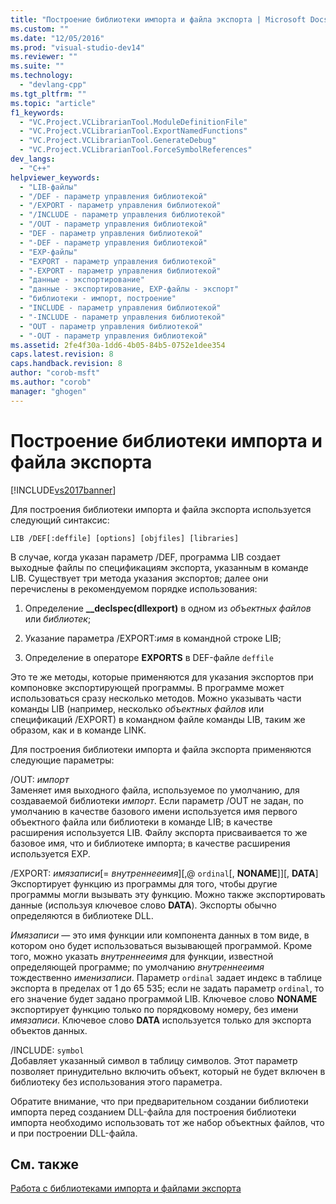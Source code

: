 ```yaml
---
title: "Построение библиотеки импорта и файла экспорта | Microsoft Docs"
ms.custom: ""
ms.date: "12/05/2016"
ms.prod: "visual-studio-dev14"
ms.reviewer: ""
ms.suite: ""
ms.technology: 
  - "devlang-cpp"
ms.tgt_pltfrm: ""
ms.topic: "article"
f1_keywords: 
  - "VC.Project.VCLibrarianTool.ModuleDefinitionFile"
  - "VC.Project.VCLibrarianTool.ExportNamedFunctions"
  - "VC.Project.VCLibrarianTool.GenerateDebug"
  - "VC.Project.VCLibrarianTool.ForceSymbolReferences"
dev_langs: 
  - "C++"
helpviewer_keywords: 
  - "LIB-файлы"
  - "/DEF - параметр управления библиотекой"
  - "/EXPORT - параметр управления библиотекой"
  - "/INCLUDE - параметр управления библиотекой"
  - "/OUT - параметр управления библиотекой"
  - "DEF - параметр управления библиотекой"
  - "-DEF - параметр управления библиотекой"
  - "EXP-файлы"
  - "EXPORT - параметр управления библиотекой"
  - "-EXPORT - параметр управления библиотекой"
  - "данные - экспортирование"
  - "данные - экспортирование, EXP-файлы - экспорт"
  - "библиотеки - импорт, построение"
  - "INCLUDE - параметр управления библиотекой"
  - "-INCLUDE - параметр управления библиотекой"
  - "OUT - параметр управления библиотекой"
  - "-OUT - параметр управления библиотекой"
ms.assetid: 2fe4f30a-1dd6-4b05-84b5-0752e1dee354
caps.latest.revision: 8
caps.handback.revision: 8
author: "corob-msft"
ms.author: "corob"
manager: "ghogen"
---
```

# Построение библиотеки импорта и файла экспорта
[!INCLUDE[vs2017banner](../../assembler/inline/includes/vs2017banner.md)]

Для построения библиотеки импорта и файла экспорта используется следующий синтаксис:  
  
```  
LIB /DEF[:deffile] [options] [objfiles] [libraries]  
```  
  
 В случае, когда указан параметр \/DEF, программа LIB создает выходные файлы по спецификациям экспорта, указанным в команде LIB.  Существует три метода указания экспортов; далее они перечислены в рекомендуемом порядке использования:  
  
1.  Определение **\_\_declspec\(dllexport\)** в одном из *объектных файлов* или *библиотек*;  
  
2.  Указание параметра \/EXPORT:*имя* в командной строке LIB;  
  
3.  Определение в операторе **EXPORTS** в DEF\-файле `deffile`  
  
 Это те же методы, которые применяются для указания экспортов при компоновке экспортирующей программы.  В программе может использоваться сразу несколько методов.  Можно указывать части команды LIB \(например, несколько *объектных файлов* или спецификаций \/EXPORT\) в командном файле команды LIB, таким же образом, как и в команде LINK.  
  
 Для построения библиотеки импорта и файла экспорта применяются следующие параметры:  
  
 \/OUT: *импорт*  
 Заменяет имя выходного файла, используемое по умолчанию, для создаваемой библиотеки *импорт*.  Если параметр \/OUT не задан, по умолчанию в качестве базового имени используется имя первого объектного файла или библиотеки в команде LIB; в качестве расширения используется LIB.  Файлу экспорта присваивается то же базовое имя, что и библиотеке импорта; в качестве расширения используется EXP.  
  
 \/EXPORT: *имязаписи*\[\= *внутреннееимя*\]\[,@ `ordinal`\[, **NONAME**\]\]\[, **DATA**\]  
 Экспортирует функцию из программы для того, чтобы другие программы могли вызывать эту функцию.  Можно также экспортировать данные \(используя ключевое слово **DATA**\).  Экспорты обычно определяются в библиотеке DLL.  
  
 *Имязаписи* — это имя функции или компонента данных в том виде, в котором оно будет использоваться вызывающей программой.  Кроме того, можно указать *внутреннееимя* для функции, известной определяющей программе; по умолчанию *внутреннееимя* тождественно *именизаписи*.  Параметр `ordinal` задает индекс в таблице экспорта в пределах от 1 до 65 535; если не задать параметр `ordinal`, то его значение будет задано программой LIB.  Ключевое слово **NONAME** экспортирует функцию только по порядковому номеру, без имени *имязаписи*.  Ключевое слово **DATA** используется только для экспорта объектов данных.  
  
 \/INCLUDE: `symbol`  
 Добавляет указанный символ в таблицу символов.  Этот параметр позволяет принудительно включить объект, который не будет включен в библиотеку без использования этого параметра.  
  
 Обратите внимание, что при предварительном создании библиотеки импорта перед созданием DLL\-файла для построения библиотеки импорта необходимо использовать тот же набор объектных файлов, что и при построении DLL\-файла.  
  
## См. также  
 [Работа с библиотеками импорта и файлами экспорта](../../build/reference/working-with-import-libraries-and-export-files.md)